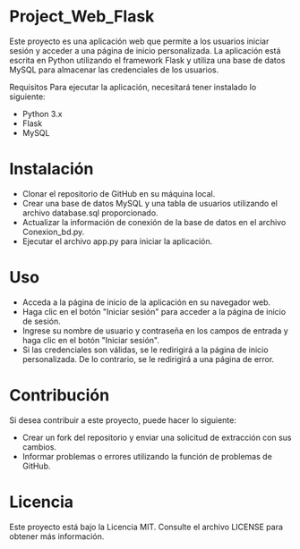 # Project_Web_Flask
Este proyecto es una aplicación web que permite a los usuarios iniciar sesión y acceder a una página de inicio personalizada. La aplicación está escrita en Python utilizando el framework Flask y utiliza una base de datos MySQL para almacenar las credenciales de los usuarios.

Requisitos
Para ejecutar la aplicación, necesitará tener instalado lo siguiente:

  - Python 3.x
  - Flask
  - MySQL


# Instalación

  - Clonar el repositorio de GitHub en su máquina local.
  - Crear una base de datos MySQL y una tabla de usuarios utilizando el archivo database.sql proporcionado.
  - Actualizar la información de conexión de la base de datos en el archivo Conexion_bd.py.
  - Ejecutar el archivo app.py para iniciar la aplicación.


# Uso
  - Acceda a la página de inicio de la aplicación en su navegador web.
  - Haga clic en el botón "Iniciar sesión" para acceder a la página de inicio de sesión.
  - Ingrese su nombre de usuario y contraseña en los campos de entrada y haga clic en el botón "Iniciar sesión".
  - Si las credenciales son válidas, se le redirigirá a la página de inicio personalizada. De lo contrario, se le redirigirá a una página de error.


# Contribución
Si desea contribuir a este proyecto, puede hacer lo siguiente:

  - Crear un fork del repositorio y enviar una solicitud de extracción con sus cambios.
  - Informar problemas o errores utilizando la función de problemas de GitHub.


# Licencia
Este proyecto está bajo la Licencia MIT. Consulte el archivo LICENSE para obtener más información.
